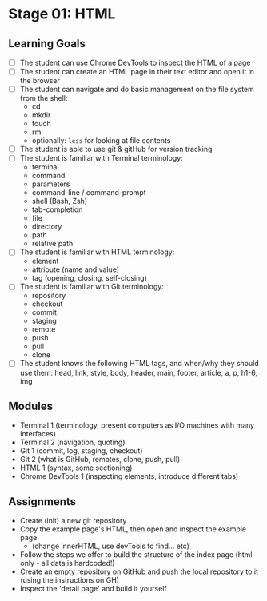 # Stage 01: HTML

## Learning Goals
* [ ] The student can use Chrome DevTools to inspect the HTML of a page
* [ ] The student can create an HTML page in their text editor and open it in the browser
* [ ] The student can navigate and do basic management on the file system from the shell:
    * cd
    * mkdir
    * touch
    * rm
    * optionally: `less` for looking at file contents
* [ ] The student is able to use git & gitHub for version tracking
* [ ] The student is familiar with Terminal terminology:
    * terminal
    * command
    * parameters
    * command-line / command-prompt
    * shell (Bash, Zsh)
    * tab-completion
    * file
    * directory
    * path
    * relative path
* [ ] The student is familiar with HTML terminology:
    * element
    * attribute (name and value)
    * tag (opening, closing, self-closing)
* [ ] The student is familiar with Git terminology:
    * repository
    * checkout
    * commit
    * staging
    * remote
    * push
    * pull
    * clone
* [ ] The student knows the following HTML tags, and when/why they should use them: head, link, style, body, header, main, footer, article, a, p, h1-6, img

## Modules
  * Terminal 1 (terminology, present computers as I/O machines with many interfaces)
  * Terminal 2 (navigation, quoting) 
  * Git 1 (commit, log, staging, checkout)
  * Git 2 (what is GitHub, remotes, clone, push, pull)
  * HTML 1 (syntax, some sectioning)
  * Chrome DevTools 1 (inspecting elements, introduce different tabs)

## Assignments
* Create (init) a new git repository
* Copy the example page's HTML, then open and inspect the example page 
    * (change innerHTML, use devTools to find... etc)
* Follow the steps we offer to build the structure of the index page (html only - all data is hardcoded!)
* Create an empty repository on GitHub and push the local repository to it (using the instructions on GH)
* Inspect the 'detail page' and build it yourself
